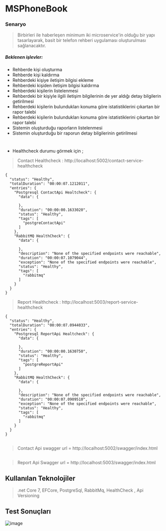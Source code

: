 # MSPhoneBook

### Senaryo

>  Birbirleri ile haberleşen minimum iki microservice'in olduğu bir yapı tasarlayarak, basit bir telefon rehberi uygulaması oluşturulması sağlanacaktır.
##### Beklenen işlevler:

- Rehberde kişi oluşturma
- Rehberde kişi kaldırma
- Rehberdeki kişiye iletişim bilgisi ekleme
- Rehberdeki kişiden iletişim bilgisi kaldırma
- Rehberdeki kişilerin listelenmesi
- Rehberdeki bir kişiyle ilgili iletişim bilgilerinin de yer aldığı detay bilgilerin 
getirilmesi
- Rehberdeki kişilerin bulundukları konuma göre istatistiklerini çıkartan bir rapor 
talebi
- Rehberdeki kişilerin bulundukları konuma göre istatistiklerini çıkartan bir rapor 
talebi
- Sistemin oluşturduğu raporların listelenmesi
- Sistemin oluşturduğu bir raporun detay bilgilerinin getirilmesi

#
- Healthcheck durumu görmek için ; 
> Contact Healthcheck : http://localhost:5002/contact-service-healthcheck
```
{
  "status": "Healthy",
  "totalDuration": "00:00:07.1212011",
  "entries": {
    "Postgresql ContactApi Healtcheck": {
      "data": {
        
      },
      "duration": "00:00:00.1633020",
      "status": "Healthy",
      "tags": [
        "postgreContactApi"
      ]
    },
    "RabbitMQ HealthCheck": {
      "data": {
        
      },
      "description": "None of the specified endpoints were reachable",
      "duration": "00:00:07.1079044",
      "exception": "None of the specified endpoints were reachable",
      "status": "Healthy",
      "tags": [
        "rabbitmq"
      ]
    }
  }
}
```
> Report Healthcheck : http://localhost:5003/report-service-healthcheck
```
{
  "status": "Healthy",
  "totalDuration": "00:00:07.0944033",
  "entries": {
    "Postgresql ReportApi Healtcheck": {
      "data": {
        
      },
      "duration": "00:00:00.1630750",
      "status": "Healthy",
      "tags": [
        "postgreReportApi"
      ]
    },
    "RabbitMQ HealthCheck": {
      "data": {
        
      },
      "description": "None of the specified endpoints were reachable",
      "duration": "00:00:07.0909510",
      "exception": "None of the specified endpoints were reachable",
      "status": "Healthy",
      "tags": [
        "rabbitmq"
      ]
    }
  }
}
``` 
 ## 
>Contact Api swagger url = http://localhost:5002/swagger/index.html
##
>Report Api Swagger url = http://localhost:5003/swagger/index.html
 ## Kullanılan Teknolojiler 
> .net Core 7, EFCore, PostgreSql, RabbitMq, HealthCheck , Api Versioning
## Test Sonuçları
![image](https://github.com/yusufsarman/MSPhoneBook/assets/22871476/686ad239-c8dc-4d46-87cb-c84a19c18bb6)
